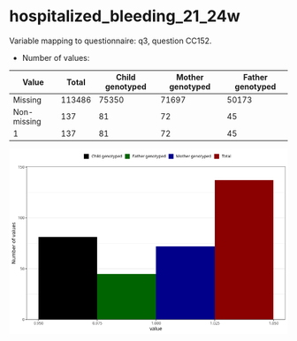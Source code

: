 # hospitalized_bleeding_21_24w
Variable mapping to questionnaire: q3, question CC152.
- Number of values:

| Value | Total | Child genotyped | Mother genotyped | Father genotyped |
| ----- | ----- | --------------- | ---------------- | ---------------- |
| Missing | 113486 | 75350 | 71697 | 50173 |
| Non-missing | 137 | 81 | 72 | 45 |
| 1 | 137 | 81 | 72 | 45 |



![](hospitalized_bleeding_21_24w_n.png)



